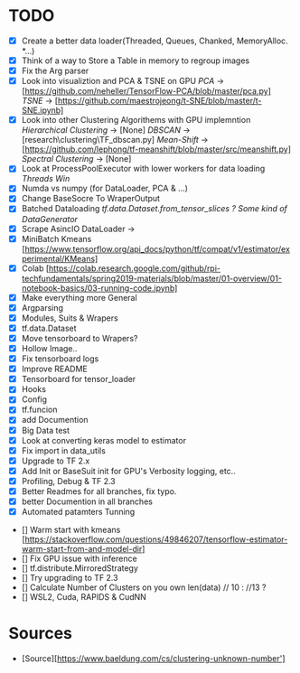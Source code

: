 # TODO
- [X] Create a better data loader(Threaded, Queues, Chanked, MemoryAlloc. *...) 
- [X] Think of a way to Store a Table in memory to regroup images
- [X] Fix the Arg parser
- [X] Look into visualiztion and PCA & TSNE on GPU
    *PCA* -> [https://github.com/neheller/TensorFlow-PCA/blob/master/pca.py]
    *TSNE* -> [https://github.com/maestrojeong/t-SNE/blob/master/t-SNE.ipynb]
- [X] Look into other Clustering Algorithems with GPU implemntion
    *Hierarchical Clustering* -> [None]
    *DBSCAN* -> [research\clustering\TF_dbscan.py]
    *Mean-Shift* -> [https://github.com/lephong/tf-meanshift/blob/master/src/meanshift.py]
    *Spectral Clustering* -> [None]
- [X] Look at ProcessPoolExecutor with lower workers for data loading 
    *Threads Win*
- [X] Numda vs numpy (for DataLoader, PCA & ...)
- [X] Change BaseSocre To WraperOutput
- [X] Batched Dataloading
    *tf.data.Dataset.from_tensor_slices ?*
    *Some kind of DataGenerator*
- [X] Scrape AsincIO DataLoader ->
- [X] MiniBatch Kmeans [https://www.tensorflow.org/api_docs/python/tf/compat/v1/estimator/experimental/KMeans]
- [X] Colab [https://colab.research.google.com/github/rpi-techfundamentals/spring2019-materials/blob/master/01-overview/01-notebook-basics/03-running-code.ipynb]
- [X] Make everything more General
- [X] Argparsing
- [X] Modules, Suits & Wrapers
- [X] tf.data.Dataset
- [X] Move tensorboard to Wrapers?
- [X] Hollow Image..
- [X] Fix tensorboard logs
- [X] Improve README
- [X] Tensorboard for tensor_loader
- [X] Hooks
- [X] Config
- [X] tf.funcion
- [X] add Documention
- [X] Big Data test
- [X] Look at converting keras model to estimator
- [X] Fix import in data_utils
- [X] Upgrade to TF 2.x
- [X] Add Init or BaseSuit init for GPU's Verbosity logging, etc..
- [X] Profiling, Debug & TF 2.3
- [X] Better Readmes for all branches, fix typo.
- [X] better Documention in all branches
- [X] Automated patamters Tunning
- [] Warm start with kmeans [https://stackoverflow.com/questions/49846207/tensorflow-estimator-warm-start-from-and-model-dir]
- [] Fix GPU issue with inference
- [] tf.distribute.MirroredStrategy
- [] Try upgrading to TF 2.3
- [] Calculate Number of Clusters on you own len(data) // 10 : //13 ?
- [] WSL2, Cuda, RAPIDS & CudNN

# Sources
- [Source][https://www.baeldung.com/cs/clustering-unknown-number']